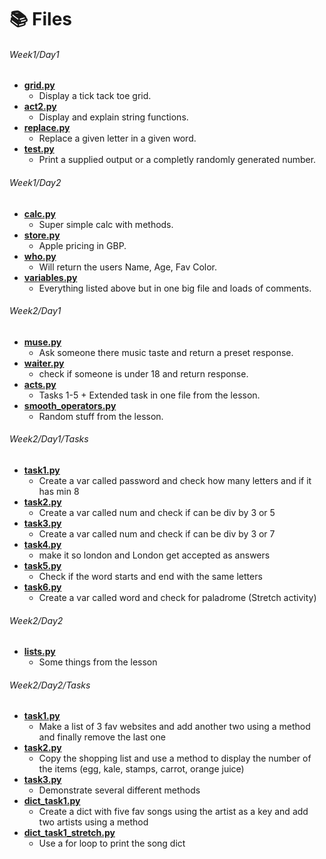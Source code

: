 # 📚 Files
###### Week1/Day1
* **[grid.py](https://github.com/Quinny-J/codenation/blob/main/Week%201/Day%201/grid.py)**
  * Display a tick tack toe grid.
* **[act2.py](https://github.com/Quinny-J/codenation/blob/main/Week%201/Day%201/act2.py)**
  * Display and explain string functions.
* **[replace.py](https://github.com/Quinny-J/codenation/blob/main/Week%201/Day%201/replace.py)**
  * Replace a given letter in a given word.
* **[test.py](https://github.com/Quinny-J/codenation/blob/main/Week%201/Day%201/test.py)**
  * Print a supplied output or a completly randomly generated number.
###### Week1/Day2
* **[calc.py](https://github.com/Quinny-J/codenation/blob/main/Week%201/Day%202/calc.py)**
  * Super simple calc with methods.
* **[store.py](https://github.com/Quinny-J/codenation/blob/main/Week%201/Day%202/store.py)**
  * Apple pricing in GBP.
* **[who.py](https://github.com/Quinny-J/codenation/blob/main/Week%201/Day%202/who.py)**
  * Will return the users Name, Age, Fav Color.
* **[variables.py](https://github.com/Quinny-J/codenation/blob/main/Week%201/Day%202/variables.py)**
  * Everything listed above but in one big file and loads of comments.

###### Week2/Day1
* **[muse.py](https://github.com/Quinny-J/codenation/blob/main/Week%202/Day%201/muse.py)**
  * Ask someone there music taste and return a preset response.
* **[waiter.py](https://github.com/Quinny-J/codenation/blob/main/Week%202/Day%201/waiter.py)**
  * check if someone is under 18 and return response.
* **[acts.py](https://github.com/Quinny-J/codenation/blob/main/Week%202/Day%201/acts.py)**
  * Tasks 1-5 + Extended task in one file from the lesson.
* **[smooth_operators.py](https://github.com/Quinny-J/codenation/blob/main/Week%202/Day%202/smooth_operators.py)**
  * Random stuff from the lesson.

###### Week2/Day1/Tasks
* **[task1.py](https://github.com/Quinny-J/codenation/blob/main/Week%202/Day%201/Tasks/task1.py)**
  * Create a var called password and check how many letters and if it has min 8 
* **[task2.py](https://github.com/Quinny-J/codenation/blob/main/Week%202/Day%201/Tasks/task2.py)**
  * Create a var called num and check if can be div by 3 or 5
* **[task3.py](https://github.com/Quinny-J/codenation/blob/main/Week%202/Day%201/Tasks/task3.py)**
  * Create a var called num and check if can be div by 3 or 7
* **[task4.py](https://github.com/Quinny-J/codenation/blob/main/Week%202/Day%201/Tasks/task4.py)**
  * make it so london and London get accepted as answers
* **[task5.py](https://github.com/Quinny-J/codenation/blob/main/Week%202/Day%201/Tasks/task5.py)**
  * Check if the word starts and end with the same letters
* **[task6.py](https://github.com/Quinny-J/codenation/blob/main/Week%202/Day%201/Tasks/task6.py)**
  * Create a var called word and check for paladrome (Stretch activity)

###### Week2/Day2
* **[lists.py](https://github.com/Quinny-J/codenation/blob/main/Week%202/Day%202/lists.py)**
  * Some things from the lesson

###### Week2/Day2/Tasks
* **[task1.py](https://github.com/Quinny-J/codenation/blob/main/Week%202/Day%202/Tasks/task1.py)**
  * Make a list of 3 fav websites and add another two using a method and finally remove the last one 
* **[task2.py](https://github.com/Quinny-J/codenation/blob/main/Week%202/Day%202/Tasks/task2.py)**
  * Copy the shopping list and use a method to display the number of the items (egg, kale, stamps, carrot, orange juice)
* **[task3.py](https://github.com/Quinny-J/codenation/blob/main/Week%202/Day%202/Tasks/task3.py)**
  * Demonstrate several different methods
* **[dict_task1.py](https://github.com/Quinny-J/codenation/blob/main/Week%202/Day%202/Tasks/dict_task1.py)**
  * Create a dict with five fav songs using the artist as a key and add two artists using a method
* **[dict_task1_stretch.py](https://github.com/Quinny-J/codenation/blob/main/Week%202/Day%202/Tasks/task3.py)**
  * Use a for loop to print the song dict